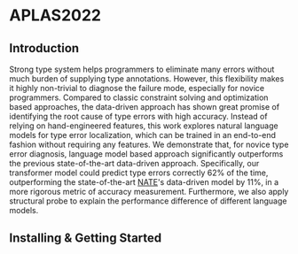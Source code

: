 # APLAS2022

## Introduction
Strong type system helps programmers to eliminate many errors without much burden of supplying type annotations. However, this flexibility makes it highly non-trivial to diagnose the failure mode, especially for novice programmers.  Compared to classic constraint solving and optimization based approaches, the data-driven approach has shown great promise of identifying the root cause of type errors with high accuracy. Instead of relying on hand-engineered features, this work explores natural language models for type error localization, which can be trained in an end-to-end fashion without requiring any features. We demonstrate that, for novice type error diagnosis, language model based approach significantly outperforms the previous state-of-the-art data-driven approach. Specifically, our transformer model could predict type errors correctly 62% of the time, outperforming the state-of-the-art [NATE](https://arxiv.org/pdf/1708.07583.pdf)'s data-driven model by 11%, in a more rigorous metric of accuracy measurement. Furthermore, we also apply structural probe to explain the performance difference of different language models. 


## Installing & Getting Started

